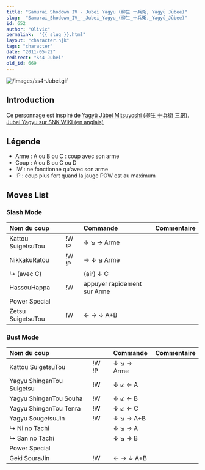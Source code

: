 ```yaml
---
title: "Samurai Shodown IV - Jubei Yagyu (柳生 十兵衛, Yagyū Jūbee)"
slug:  "Samurai_Shodown_IV_-_Jubei_Yagyu_(柳生_十兵衛,_Yagyū_Jūbee)"
id: 652
author: "Olivic"
permalink:  "{{ slug }}.html"
layout: "character.njk"
tags: "character"
date: "2011-05-22"
redirect: "Ss4-Jubei"
old_id: 669
---
```


![](/images/ss4-Jubei.gif "/images/ss4-Jubei.gif")

## Introduction

Ce personnage est inspiré de [Yagyū Jūbei Mitsuyoshi (柳生 十兵衞
三厳)](http://fr.wikipedia.org/wiki/J%C5%ABbei_Mitsuyoshi_Yagy%C5%AB).  
[Jubei Yagyu sur SNK WIKI (en
anglais)](http://snk.wikia.com/wiki/Jubei_Yagyu)

## Légende

- Arme : A ou B ou C : coup avec son arme
- Coup : A ou B ou C ou D
- !W : ne fonctionne qu'avec son arme
- !P : coup plus fort quand la jauge POW est au maximum

## Moves List

### Slash Mode

| Nom du coup        |       | Commande                    | Commentaire |
|:-------------------|-------|:----------------------------|:------------|
| Kattou SuigetsuTou | !W !P | ↓ ↘ → Arme                  |             |
| NikkakuRatou       | !W !P | → ↓ ↘ Arme                  |             |
| ↳ (avec C)         |       | (air) ↓ C                   |             |
| HassouHappa        | !W    | appuyer rapidement sur Arme |             |
| Power Special      |       |                             |             |
| Zetsu SuigetsuTou  | !W    | ← → ↓ A+B                   |             |

### Bust Mode

| Nom du coup               |       | Commande   | Commentaire |
|:--------------------------|-------|:-----------|:------------|
| Kattou SuigetsuTou        | !W !P | ↓ ↘ → Arme |             |
| Yagyu ShinganTou Suigetsu | !W    | ↓ ↙ ← A    |             |
| Yagyu ShinganTou Souha    | !W    | ↓ ↙ ← B    |             |
| Yagyu ShinganTou Tenra    | !W    | ↓ ↙ ← C    |             |
| Yagyu SougetsuJin         | !W    | ↓ ↘ → A+B  |             |
| ↳ Ni no Tachi             |       | ↓ ↘ → A    |             |
| ↳ San no Tachi            |       | ↓ ↘ → B    |             |
| Power Special             |       |            |             |
| Geki SouraJin             | !W    | ← → ↓ A+B  |             |
